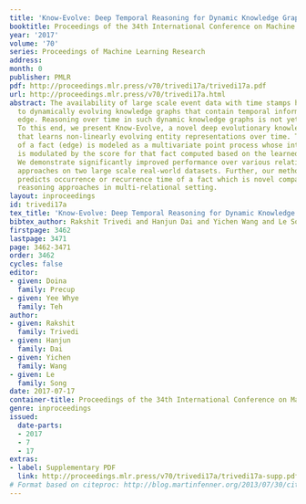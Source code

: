 ```yaml
---
title: 'Know-Evolve: Deep Temporal Reasoning for Dynamic Knowledge Graphs'
booktitle: Proceedings of the 34th International Conference on Machine Learning
year: '2017'
volume: '70'
series: Proceedings of Machine Learning Research
address: 
month: 0
publisher: PMLR
pdf: http://proceedings.mlr.press/v70/trivedi17a/trivedi17a.pdf
url: http://proceedings.mlr.press/v70/trivedi17a.html
abstract: The availability of large scale event data with time stamps has given rise
  to dynamically evolving knowledge graphs that contain temporal information for each
  edge. Reasoning over time in such dynamic knowledge graphs is not yet well understood.
  To this end, we present Know-Evolve, a novel deep evolutionary knowledge network
  that learns non-linearly evolving entity representations over time. The occurrence
  of a fact (edge) is modeled as a multivariate point process whose intensity function
  is modulated by the score for that fact computed based on the learned entity embeddings.
  We demonstrate significantly improved performance over various relational learning
  approaches on two large scale real-world datasets. Further, our method effectively
  predicts occurrence or recurrence time of a fact which is novel compared to prior
  reasoning approaches in multi-relational setting.
layout: inproceedings
id: trivedi17a
tex_title: 'Know-Evolve: Deep Temporal Reasoning for Dynamic Knowledge Graphs'
bibtex_author: Rakshit Trivedi and Hanjun Dai and Yichen Wang and Le Song
firstpage: 3462
lastpage: 3471
page: 3462-3471
order: 3462
cycles: false
editor:
- given: Doina
  family: Precup
- given: Yee Whye
  family: Teh
author:
- given: Rakshit
  family: Trivedi
- given: Hanjun
  family: Dai
- given: Yichen
  family: Wang
- given: Le
  family: Song
date: 2017-07-17
container-title: Proceedings of the 34th International Conference on Machine Learning
genre: inproceedings
issued:
  date-parts:
  - 2017
  - 7
  - 17
extras:
- label: Supplementary PDF
  link: http://proceedings.mlr.press/v70/trivedi17a/trivedi17a-supp.pdf
# Format based on citeproc: http://blog.martinfenner.org/2013/07/30/citeproc-yaml-for-bibliographies/
---
```

